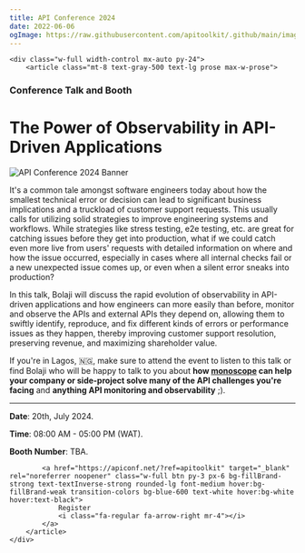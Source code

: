 ```yaml
---
title: API Conference 2024
date: 2022-06-06
ogImage: https://raw.githubusercontent.com/apitoolkit/.github/main/images/events-og.png
---
```


```=html
<div class="w-full width-control mx-auto py-24">
    <article class="mt-8 text-gray-500 text-lg prose max-w-prose">
```

### Conference Talk and Booth
# The Power of Observability in API-Driven Applications

![API Conference 2024 Banner](./banner.jpeg)

It's a common tale amongst software engineers today about how the smallest technical error or decision can lead to significant business implications and a truckload of customer support requests. This usually calls for utilizing solid strategies to improve engineering systems and workflows. While strategies like stress testing, e2e testing, etc. are great for catching issues before they get into production, what if we could catch even more live from users' requests with detailed information on where and how the issue occurred, especially in cases where all internal checks fail or a new unexpected issue comes up, or even when a silent error sneaks into production?

In this talk, Bolaji will discuss the rapid evolution of observability in API-driven applications and how engineers can more easily than before, monitor and observe the APIs and external APIs they depend on, allowing them to swiftly identify, reproduce, and fix different kinds of errors or performance issues as they happen, thereby improving customer support resolution, preserving revenue, and maximizing shareholder value.

If you're in Lagos, 🇳🇬, make sure to attend the event to listen to this talk or find Bolaji who will be happy to talk to you about **how [monoscope](/) can help your company or side-project solve many of the API challenges you're facing** and **anything API monitoring and observability** ;).

<hr />

**Date**: 20th, July 2024.

**Time**: 08:00 AM - 05:00 PM (WAT).

**Booth Number**: TBA.

```=html
        <a href="https://apiconf.net/?ref=apitoolkit" target="_blank" rel="noreferrer noopener" class="w-full btn py-3 px-6 bg-fillBrand-strong text-textInverse-strong rounded-lg font-medium hover:bg-fillBrand-weak transition-colors bg-blue-600 text-white hover:bg-white hover:text-black">
            Register
            <i class="fa-regular fa-arrow-right mr-4"></i>
        </a>
    </article>
</div>
```